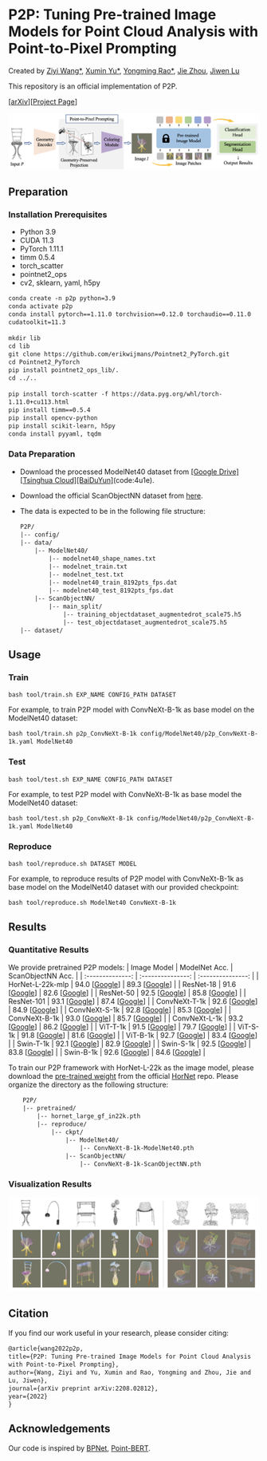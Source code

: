 # P2P: Tuning Pre-trained Image Models for Point Cloud Analysis with Point-to-Pixel Prompting
Created by [Ziyi Wang*](https://wangzy22.github.io/), [Xumin Yu*](https://yuxumin.github.io/), [Yongming Rao*](https://raoyongming.github.io/), [Jie Zhou](https://scholar.google.com/citations?user=6a79aPwAAAAJ&hl=en&authuser=1), [Jiwen Lu](https://scholar.google.com/citations?user=TN8uDQoAAAAJ&hl=zh-CN)

This repository is an official implementation of P2P.

[[arXiv](http://arxiv.org/abs/2208.02812)][[Project Page](http://p2p.ivg-research.xyz)]

![intro](fig/p2p.png)

## Preparation

### Installation Prerequisites

- Python 3.9
- CUDA 11.3
- PyTorch 1.11.1
- timm 0.5.4
- torch_scatter
- pointnet2_ops
- cv2, sklearn, yaml, h5py

```
conda create -n p2p python=3.9
conda activate p2p
conda install pytorch==1.11.0 torchvision==0.12.0 torchaudio==0.11.0 cudatoolkit=11.3

mkdir lib
cd lib
git clone https://github.com/erikwijmans/Pointnet2_PyTorch.git
cd Pointnet2_PyTorch
pip install pointnet2_ops_lib/.
cd ../..

pip install torch-scatter -f https://data.pyg.org/whl/torch-1.11.0+cu113.html
pip install timm==0.5.4
pip install opencv-python
pip install scikit-learn, h5py
conda install pyyaml, tqdm
```

### Data Preparation

- Download the processed ModelNet40 dataset from [[Google Drive]](https://drive.google.com/drive/folders/1fAx8Jquh5ES92g1zm2WG6_ozgkwgHhUq?usp=sharing)[[Tsinghua Cloud]](https://cloud.tsinghua.edu.cn/d/4808a242b60c4c1f9bed/)[[BaiDuYun]](https://pan.baidu.com/s/18XL4_HWMlAS_5DUH-T6CjA )(code:4u1e).

- Download the official ScanObjectNN dataset from [here](http://103.24.77.34/scanobjectnn).

- The data is expected to be in the following file structure:
    ```
    P2P/
    |-- config/
    |-- data/
        |-- ModelNet40/
            |-- modelnet40_shape_names.txt
            |-- modelnet_train.txt
            |-- modelnet_test.txt
            |-- modelnet40_train_8192pts_fps.dat
            |-- modelnet40_test_8192pts_fps.dat
        |-- ScanObjectNN/
            |-- main_split/
                |-- training_objectdataset_augmentedrot_scale75.h5
                |-- test_objectdataset_augmentedrot_scale75.h5
    |-- dataset/
    ```

## Usage

### Train

```
bash tool/train.sh EXP_NAME CONFIG_PATH DATASET
```

For example, to train P2P model with ConvNeXt-B-1k as base model on the ModelNet40 dataset:

```
bash tool/train.sh p2p_ConvNeXt-B-1k config/ModelNet40/p2p_ConvNeXt-B-1k.yaml ModelNet40
```

### Test

```
bash tool/test.sh EXP_NAME CONFIG_PATH DATASET
```

For example, to test P2P model with ConvNeXt-B-1k as base model the ModelNet40 dataset:

```
bash tool/test.sh p2p_ConvNeXt-B-1k config/ModelNet40/p2p_ConvNeXt-B-1k.yaml ModelNet40
```

### Reproduce

```
bash tool/reproduce.sh DATASET MODEL
```

For example, to reproduce results of P2P model with ConvNeXt-B-1k as base model on the ModelNet40 dataset with our provided checkpoint:

```
bash tool/reproduce.sh ModelNet40 ConvNeXt-B-1k
```

## Results

### Quantitative Results

We provide pretrained P2P models:
| Image Model      | ModelNet Acc.     | ScanObjectNN Acc. |
| :--------------: | :---------------: | :---------------: |
| HorNet-L-22k-mlp | 94.0 [[Google](https://drive.google.com/file/d/1AtQ3QcJpte1j-8-B1F7eqmxBv2Gn-zLl/view?usp=sharing)] | 89.3 [[Google](https://drive.google.com/file/d/1XwM3ry676fzkl-gOlg9NZGsGQV4UzLIO/view?usp=sharing)] |
| ResNet-18        | 91.6 [[Google](https://drive.google.com/file/d/1ZqRq-lhHZzuYOpgFKzMkxZLg7d1qrymV/view?usp=sharing)] | 82.6 [[Google](https://drive.google.com/file/d/1blvRMHWaJBf7E2GAuFpJ5UmdZNFoihjk/view?usp=sharing)] |
| ResNet-50        | 92.5 [[Google](https://drive.google.com/file/d/1-OovW8Jx37B4oqca7oYiecNDx_5jZPkb/view?usp=sharing)] | 85.8 [[Google](https://drive.google.com/file/d/1LBFFTqByITl6CrM_oFR92IZWat4zPuch/view?usp=sharing)] |
| ResNet-101       | 93.1 [[Google](https://drive.google.com/file/d/17cHIrOydHaPFDMW8NrKnC-wTFXNWWQdp/view?usp=sharing)] | 87.4 [[Google](https://drive.google.com/file/d/1HmsGKPAfr7-BMO8aCbHkM8y9VWLd-F3c/view?usp=sharing)] |
| ConvNeXt-T-1k    | 92.6 [[Google](https://drive.google.com/file/d/1Vn28tLE7fqvFue9DzZr28rcnvhmhxYF-/view?usp=sharing)] | 84.9 [[Google](https://drive.google.com/file/d/1wfGh4Fg_LGu8Wsyk1uPY0lbbWpf7FsYL/view?usp=sharing)] |
| ConvNeXt-S-1k    | 92.8 [[Google](https://drive.google.com/file/d/1xCFpNXG9gwKgYFu7oHJVxUv6wtVMhFy1/view?usp=sharing)] | 85.3 [[Google](https://drive.google.com/file/d/1Cw7X8n1yljTyO1-z5yGDsx16-6m7oW-q/view?usp=sharing)] |
| ConvNeXt-B-1k    | 93.0 [[Google](https://drive.google.com/file/d/18E0RnV4mS1vR36HNNpFjjMXxxvdd64GK/view?usp=sharing)] | 85.7 [[Google](https://drive.google.com/file/d/1kNtAkiTjWqE52a80RqrZBxAVtv7g-ygT/view?usp=sharing)] |
| ConvNeXt-L-1k    | 93.2 [[Google](https://drive.google.com/file/d/1VypdZ5okh3erw5PD3xjLfFWQqScEdpir/view?usp=sharing)] | 86.2 [[Google](https://drive.google.com/file/d/1DosGp79jRnE6D2uDMjQuM1_cmOdntU-2/view?usp=sharing)] |
| ViT-T-1k         | 91.5 [[Google](https://drive.google.com/file/d/1h1ycIe72_p2ZT5t5aXN9iBB6Dd1wxcRx/view?usp=sharing)] | 79.7 [[Google](https://drive.google.com/file/d/1oHhJIB_136x9IJtSCso6y8CF17HvynAe/view?usp=sharing)] |
| ViT-S-1k         | 91.8 [[Google](https://drive.google.com/file/d/1CJHdm1XgEF-ojfwEbKDigt717QRRxSXZ/view?usp=sharing)] | 81.6 [[Google](https://drive.google.com/file/d/12rFYyW11aT9UR0VEPGwE_FVVTDYW_hTy/view?usp=sharing)] |
| ViT-B-1k         | 92.7 [[Google](https://drive.google.com/file/d/1hdqdie8Oyvf4jeyFQ7gMyczq0Eso6tiM/view?usp=sharing)] | 83.4 [[Google](https://drive.google.com/file/d/1wgR66K2USSZPkP_kXP-AQir9eIkcPJM0/view?usp=sharing)] |
| Swin-T-1k        | 92.1 [[Google](https://drive.google.com/file/d/1gQ0HtMufPHP-NLQjxBJa-jKEQPa2pngL/view?usp=sharing)] | 82.9 [[Google](https://drive.google.com/file/d/12fOGZAmpnCUKwpZzFi-gAy0o6WEfMAEM/view?usp=sharing)] |
| Swin-S-1k        | 92.5 [[Google](https://drive.google.com/file/d/16KFHBXaGM6Yx3jJgQJW-j00L_vfpmA4W/view?usp=sharing)] | 83.8 [[Google](https://drive.google.com/file/d/1iCtmq9RFESX8MHvQAx1IDk5z9ewGN-7l/view?usp=sharing)] |
| Swin-B-1k        | 92.6 [[Google](https://drive.google.com/file/d/1GQ_H9M9rPi49DzRVou8tYo-ED1WUNRp9/view?usp=sharing)] | 84.6 [[Google](https://drive.google.com/file/d/1J4m8SP241To2wDo7h2oAfSYHDEb7iP1M/view?usp=sharing)] |


To train our P2P framework with HorNet-L-22k as the image model, please download the [pre-trained weight](https://cloud.tsinghua.edu.cn/f/8679b6acf63c41e285d9/?dl=1) from the official [HorNet](https://github.com/raoyongming/HorNet) repo. Please organize the directory as the following structure:
```
    P2P/
    |-- pretrained/
        |-- hornet_large_gf_in22k.pth
        |-- reproduce/
            |-- ckpt/
                |-- ModelNet40/
                    |-- ConvNeXt-B-1k-ModelNet40.pth
                |-- ScanObjectNN/
                    |-- ConvNeXt-B-1k-ScanObjectNN.pth
```

### Visualization Results

![intro](fig/p2p_vis.png)

## Citation

If you find our work useful in your research, please consider citing:

```
@article{wang2022p2p,
title={P2P: Tuning Pre-trained Image Models for Point Cloud Analysis with Point-to-Pixel Prompting},
author={Wang, Ziyi and Yu, Xumin and Rao, Yongming and Zhou, Jie and Lu, Jiwen},
journal={arXiv preprint arXiv:2208.02812},
year={2022}
}
```

## Acknowledgements

Our code is inspired by [BPNet](https://github.com/wbhu/BPNet), [Point-BERT](https://github.com/lulutang0608/Point-BERT).
